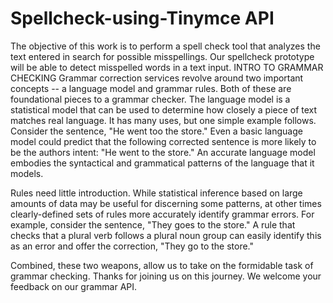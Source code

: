 # Spellcheck-using-Tinymce API
The objective of this work is to perform a spell check tool that analyzes the text entered in search for possible misspellings. Our spellcheck prototype will be able to detect misspelled words in a text input.
INTRO TO GRAMMAR CHECKING
Grammar correction services revolve around two important concepts -- a language model and grammar rules. Both of these are foundational pieces to a grammar checker.  The language model is a statistical model that can be used to determine how closely a piece of text matches real language.  It has many uses, but one simple example follows. Consider the sentence, "He went too the store."  Even a basic language model could predict that the following corrected sentence is more likely to be the authors intent: "He went to the store." An accurate language model embodies the syntactical and grammatical patterns of the language that it models.



Rules need little introduction. While statistical inference based on large amounts of data may be useful for discerning some patterns, at other times clearly-defined sets of rules more accurately identify grammar errors. For example, consider the sentence, "They goes to the store." A rule that checks that a plural verb follows a plural noun group can easily identify this as an error and offer the correction, "They go to the store."



Combined, these two weapons, allow us to take on the formidable task of grammar checking. Thanks for joining us on this journey. We welcome your feedback on our grammar API.

